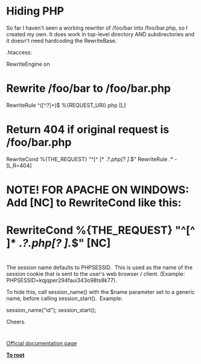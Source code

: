 # Hiding PHP





So far I haven&apos;t seen a working rewriter of /foo/bar into /foo/bar.php, so I created my own. It does work in top-level directory AND subdirectories and it doesn&apos;t need hardcoding the RewriteBase.

.htaccess:

RewriteEngine on

# Rewrite /foo/bar to /foo/bar.php
RewriteRule ^([^.?]+)$ %{REQUEST_URI}.php [L]

# Return 404 if original request is /foo/bar.php
RewriteCond %{THE_REQUEST} &quot;^[^ ]* .*?\.php[? ].*$&quot;
RewriteRule .* - [L,R=404]

# NOTE! FOR APACHE ON WINDOWS: Add [NC] to RewriteCond like this:
# RewriteCond %{THE_REQUEST} &quot;^[^ ]* .*?\.php[? ].*$&quot; [NC]

  

#



The session name defaults to PHPSESSID.&#xA0; This is used as the name of the session cookie that is sent to the user&apos;s web browser / client. (Example: PHPSESSID=kqjqper294faui343o98ts8k77).

To hide this, call session_name() with the $name parameter set to a generic name, before calling session_start().&#xA0; Example:

session_name(&quot;id&quot;);
session_start();

Cheers.

  

#

[Official documentation page](https://www.php.net/manual/en/security.hiding.php)

**[To root](/README.md)**